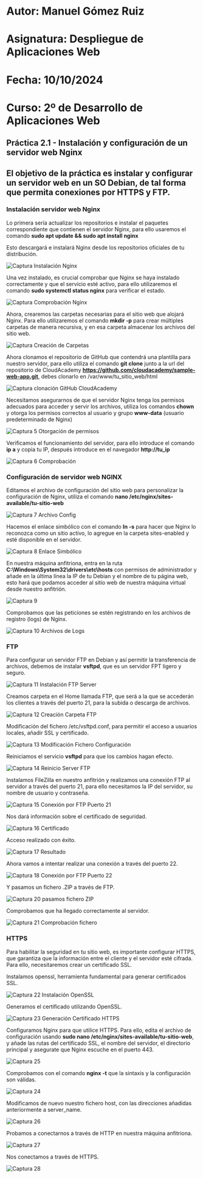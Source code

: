# Autor: Manuel Gómez Ruiz
# Asignatura: Despliegue de Aplicaciones Web
# Fecha: 10/10/2024
# Curso: 2º de Desarrollo de Aplicaciones Web

## Práctica 2.1 - Instalación y configuración de un servidor web Nginx

## El objetivo de la práctica es instalar y configurar un servidor web en un SO Debian, de tal forma que permita conexiones por HTTPS y FTP.

### Instalación servidor web Nginx

Lo primera sería actualizar los repositorios e instalar el paquetes correspondiente que contienen el servidor Nginx, para ello usaremos el comando **sudo apt update && sudo apt install nginx**

Esto descargará e instalará Nginx desde los repositorios oficiales de tu distribución.

![Captura Instalación Nginx](./img/captura-1.JPG)

Una vez instalado, es crucial comprobar que Nginx se haya instalado correctamente y que el servicio esté activo, para ello utilizaremos el comando **sudo systemctl status nginx** para verificar el estado.

![Captura Comprobación Nginx](./img/captura-2.JPG)

Ahora, crearemos las carpetas necesarias para el sitio web que alojará Nginx. Para ello utilizaremos el comando **mkdir -p** para crear múltiples carpetas de manera recursiva, y en esa carpeta almacenar los archivos del sitio web.

![Captura Creación de Carpetas](./img/captura-3.JPG)

Ahora clonamos el repositorio de GitHub que contendrá una plantilla para nuestro servidor, para ello utiliza el comando **git clone** junto a la url del repositorio de CloudAcademy **https://github.com/cloudacademy/sample-web-app.git**, debes clonarlo en /var/www/tu_sitio_web/html

![Captura clonación GitHub CloudAcademy](./img/captura-4.JPG)

Necesitamos asegurarnos de que el servidor Nginx tenga los permisos adecuados para acceder y servir los archivos, utiliza los comandos **chown** y otorga los permisos correctos al usuario y grupo **www-data** (usuario predeterminado de Nginx)

![Captura 5 Otorgación de permisos](./img/captura-5.JPG)

Verificamos el funcionamiento del servidor, para ello introduce el comando **ip a** y copia tu IP, después introduce en el navegador **http://tu_ip**

![Captura 6 Comprobación](./img/captura-6.JPG)

### Configuración de servidor web NGINX

Editamos el archivo de configuración del sitio web para personalizar la configuración de Nginx, utiliza el comando **nano /etc/nginx/sites-available/tu-sitio-web**

![Captura 7 Archivo Config](./img/captura-7.JPG)

Hacemos el enlace simbólico con el comando **ln -s** para hacer que Nginx lo reconozca como un sitio activo, lo agregue en la carpeta sites-enabled y esté disponible en el servidor.

![Captura 8 Enlace Simbólico](./img/captura-8.JPG)

En nuestra máquina anfitriona, entra en la ruta **C:\Windows\System32\drivers\etc\hosts** con permisos de administrador y añade en la última línea la IP de tu Debian y el nombre de tu página web, esto hará que podamos acceder al sitio web de nuestra máquina virtual desde nuestro anfitrión.

![Captura 9](./img/captura-9.JPG)

Comprobamos que las peticiones se estén registrando en los archivos de registro (logs) de Nginx.

![Captura 10 Archivos de Logs](./img/captura-10.JPG)

### FTP

Para configurar un servidor FTP en Debian y así permitir la transferencia de archivos, debemos de instalar **vsftpd**, que es un servidor FPT ligero y seguro.

![Captura 11 Instalación FTP Server](./img/captura-11.JPG)

Creamos carpeta en el Home llamada FTP, que será a la que se accederán los clientes a través del puerto 21, para la subida o descarga de archivos.

![Captura 12 Creación Carpeta FTP](./img/captura-12.JPG)

Modificación del fichero /etc/vsftpd.conf, para permitir el acceso a usuarios locales, añadir SSL y certificado.

![Captura 13 Modificación Fichero Configuración](./img/captura-13.JPG)

Reiniciamos el servicio **vsftpd** para que los cambios hagan efecto.

![Captura 14 Reinicio Server FTP](./img/captura-14.JPG)

Instalamos FileZilla en nuestro anfitrión y realizamos una conexión FTP al servidor a través del puerto 21, para ello necesitamos la IP del servidor, su nombre de usuario y contraseña.

![Captura 15 Conexión por FTP Puerto 21](./img/captura-15.JPG)

Nos dará información sobre el certificado de seguridad.

![Captura 16 Certificado](./img/captura-16.JPG)

Acceso realizado con éxito.

![Captura 17 Resultado](./img/captura-17.JPG)

Ahora vamos a intentar realizar una conexión a través del puerto 22.

![Captura 18 Conexión por FTP Puerto 22](./img/captura-18.JPG)

Y pasamos un fichero .ZIP a través de FTP.

![Captura 20 pasamos fichero ZIP](./img/captura-20.JPG)

Comprobamos que ha llegado correctamente al servidor.

![Captura 21 Comprobación fichero](./img/captura-21.JPG)


### HTTPS

Para habilitar la seguridad en tu sitio web, es importante configurar HTTPS, que garantiza que la información entre el cliente y el servidor esté cifrada. Para ello, necesitaremos crear un certificado SSL.

Instalamos openssl, herramienta fundamental para generar certificados SSL.

![Captura 22 Instalación OpenSSL](./img/captura-22.JPG)

Generamos el certificado utilizando OpenSSL.

![Captura 23 Generación Certificado HTTPS](./img/captura-23.JPG)

Configuramos Nginx para que utilice HTTPS. Para ello, edita el archivo de configuración usando **sudo nano /etc/nginx/sites-available/tu-sitio-web**, y añade las rutas del certificado SSL, el nombre del servidor, el directorio principal y asegurate que Nginx escuche en el puerto 443.

![Captura 25](./img/captura-25.JPG)

Comprobamos con el comando **nginx -t** que la sintaxis y la configuración son válidas.

![Captura 24](./img/captura-24.JPG)

Modificamos de nuevo nuestro fichero host, con las direcciones añadidas anteriormente a server_name.

![Captura 26](./img/captura-26.JPG)

Probamos a conectarnos a través de HTTP en nuestra máquina anfitriona.

![Captura 27](./img/captura-27.JPG)

Nos conectamos a través de HTTPS.

![Captura 28](./img/captura-28.JPG)